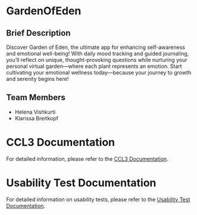 # GardenOfEden

## Brief Description
Discover Garden of Eden, the ultimate app for enhancing self-awareness and emotional well-being! 
With daily mood tracking and guided journaling, you’ll reflect on unique, thought-provoking questions 
while nurturing your personal virtual garden—where each plant represents an emotion. 
Start cultivating your emotional wellness today—because your journey to growth and serenity begins here!

## Team Members
- Helena Vishkurti
- Klarissa Breitkopf
  
# CCL3 Documentation
For detailed information, please refer to the [CCL3 Documentation](docs/usability_tests.md).

# Usability Test Documentation

For detailed information on usability tests, please refer to the [Usability Test Documentation](docs/usability_tests.md).
